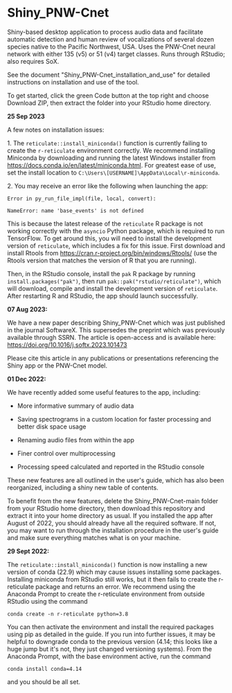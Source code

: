 # Shiny_PNW-Cnet
Shiny-based desktop application to process audio data and facilitate automatic detection and human review of vocalizations of several dozen species native to the Pacific Northwest, USA. Uses the PNW-Cnet neural network with either 135 (v5) or 51 (v4) target classes. Runs through RStudio; also requires SoX.

See the document "Shiny_PNW-Cnet_installation_and_use" for detailed instructions on installation and use of the tool.

To get started, click the green Code button at the top right and choose Download ZIP, then extract the folder into your RStudio home directory.

<b>25 Sep 2023</b>

A few notes on installation issues:

1\. The <code>reticulate::install_miniconda()</code> function is currently failing to create the <code>r-reticulate</code> environment correctly. We recommend installing Miniconda by downloading and running the latest Windows installer from https://docs.conda.io/en/latest/miniconda.html. For greatest ease of use, set the install location to <code>C:\\Users\\[USERNAME]\\AppData\\Local\\r-miniconda</code>.

2\. You may receive an error like the following when launching the app:

<code>Error in py_run_file_impl(file, local, convert):</code>

<code>NameError: name 'base_events' is not defined</code>

This is because the latest release of the <code>reticulate</code> R package is not working correctly with the <code>asyncio</code> Python package, which is required to run TensorFlow. To get around this, you will need to install the development version of <code>reticulate</code>, which includes a fix for this issue. First download and install Rtools from https://cran.r-project.org/bin/windows/Rtools/ (use the Rtools version that matches the version of R that you are running). 

Then, in the RStudio console, install the <code>pak</code> R package by running <code>install.packages("pak")</code>, then run <code>pak::pak("rstudio/reticulate")</code>, which will download, compile and install the development version of <code>reticulate</code>. After restarting R and RStudio, the app should launch successfully.

<b>07 Aug 2023:</b>

We have a new paper describing Shiny_PNW-Cnet which was just published in the journal SoftwareX. This supersedes the preprint which was previously available through SSRN. The article is open-access and is available here: https://doi.org/10.1016/j.softx.2023.101473

Please cite this article in any publications or presentations referencing the Shiny app or the PNW-Cnet model.

<b>01 Dec 2022:</b>

We have recently added some useful features to the app, including:

- More informative summary of audio data

- Saving spectrograms in a custom location for faster processing and better disk space usage

- Renaming audio files from within the app

- Finer control over multiprocessing

- Processing speed calculated and reported in the RStudio console

These new features are all outlined in the user's guide, which has also been reorganized, including a shiny new table of contents.

To benefit from the new features, delete the Shiny_PNW-Cnet-main folder from your RStudio home directory, then download this repository and extract it into your home directory as usual. If you installed the app after August of 2022, you should already have all the required software. If not, you may want to run through the installation procedure in the user's guide and make sure everything matches what is on your machine.

<b>29 Sept 2022:</b>

The <code>reticulate::install_miniconda()</code> function is now installing a new version of conda (22.9) which may cause issues installing some packages. Installing miniconda from RStudio still works, but it then fails to create the r-reticulate package and returns an error. We recommend using the Anaconda Prompt to create the r-reticulate environment from outside RStudio using the command

<code>conda create -n r-reticulate python=3.8</code>

You can then activate the environment and install the required packages using pip as detailed in the guide.
If you run into further issues, it may be helpful to downgrade conda to the previous version (4.14; this looks like a huge jump but it's not, they just changed versioning systems). From the Anaconda Prompt, with the base environment active, run the command

<code>conda install conda=4.14</code>

and you should be all set.
